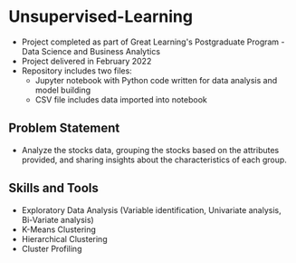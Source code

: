 # Unsupervised-Learning
- Project completed as part of Great Learning's Postgraduate Program - Data Science and Business Analytics
- Project delivered in February 2022
- Repository includes two files:
  - Jupyter notebook with Python code written for data analysis and model building
  - CSV file includes data imported into notebook
## Problem Statement
- Analyze the stocks data, grouping the stocks based on the attributes provided, and sharing insights about the characteristics of each group.
## Skills and Tools
- Exploratory Data Analysis (Variable identification, Univariate analysis, Bi-Variate analysis)
- K-Means Clustering
- Hierarchical Clustering
- Cluster Profiling
